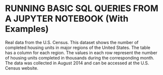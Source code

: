 # RUNNING BASIC SQL QUERIES FROM A JUPYTER NOTEBOOK (With Examples)
Real data from the U.S. Census. This dataset shows the number of completed housing units in major regions of the United States. The table has a column for each region. The values in each row represent the number of housing units completed in thousands during the corresponding month. The data was collected in August 2014 and can be accessed at the U.S. Census website.
